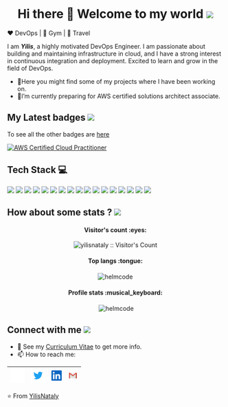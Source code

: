 <h1 align="center"> Hi there 👋 Welcome to my world <img src="https://github.com/TheDudeThatCode/TheDudeThatCode/blob/master/Assets/Earth.gif" width="24px"> </h1>


:heart: DevOps | :black_heart: Gym | :blue_heart: Travel
 
I am ***Yilis***, a highly motivated DevOps Engineer. I am passionate about building and maintaining infrastructure in cloud, and I have a strong interest in continuous integration and deployment. Excited to learn and grow in the field of DevOps.
  
 - 🌱Here you might find some of my projects where I have been working on.
 - 🔭I’m currently preparing for AWS certified solutions architect associate. 
 
 ## My Latest badges <img src="https://media.giphy.com/media/3orifgYbnsq43eFsdO/giphy.gif" width="50">
 To see all the other badges are [here](https://www.credly.com/users/yilis-ramirez/badges/)
<!--START_SECTION:badges-->
[![AWS Certified Cloud Practitioner](https://images.credly.com/size/100x100/images/00634f82-b07f-4bbd-a6bb-53de397fc3a6/image.png)](http://www.credly.com/badges/c8b4e58b-aa55-4da4-ba76-721a1435ed50 "AWS Certified Cloud Practitioner")
<!--END_SECTION:badges-->

## Tech Stack :computer:
<div display="flex">
  <img src="https://img.shields.io/badge/linux%20-%23E34F26.svg?&style=for-the-badge&logo=linux&logoColor=white">
  <img src="https://img.shields.io/badge/mysql3%20-%231572B6.svg?&style=for-the-badge&logo=mysql&logoColor=white">
  <img src="https://img.shields.io/badge/mongodb%20-%2335495e.svg?&style=for-the-badge&logo=mongodb&logoColor=%234FC08D">
  <img src="https://img.shields.io/badge/python%20-%2314354C.svg?&style=for-the-badge&logo=python&logoColor=white">
  <img src="https://img.shields.io/badge/docker%20-%2300599C.svg?&style=for-the-badge&logo=docker&logoColor=white">
  <img src="https://img.shields.io/badge/kubernetes-%231877F2.svg?&style=for-the-badge&logo=kubernetes&logoColor=white">
  <img src="https://img.shields.io/badge/helm-%23F7DF1E.svg?&style=for-the-badge&logo=helm&logoColor=black&labelColor=black">
  <img src="https://img.shields.io/badge/ansible%20-%23121011.svg?&style=for-the-badge&logo=ansible&logoColor=white"/>
  <img src="https://img.shields.io/badge/terraform%20-%2335495e.svg?&style=for-the-badge&logo=terraform&logoColor=%234FC08D">
  <img src="https://img.shields.io/badge/google cloud-%23dd4814.svg?&style=for-the-badge&logo=google cloud&logoColor=white">
  <img src="https://img.shields.io/badge/aws%20-%2314354C.svg?&style=for-the-badge&logo=aws&logoColor=white">
  <img src="https://img.shields.io/badge/jenkins-%23E4405F.svg?&style=for-the-badge&logo=jenkins&logoColor=white">
  <img src="https://img.shields.io/badge/git%20-%23F05033.svg?&style=for-the-badge&logo=git&logoColor=white"/>
  <img src="https://img.shields.io/badge/github%20-%23121011.svg?&style=for-the-badge&logo=github&logoColor=white"/>
  <img src="https://img.shields.io/badge/prometheus%20-%23F05033.svg?&style=for-the-badge&logo=prometheus&logoColor=white"/>
  <img src="https://img.shields.io/badge/grafana-%23F7DF1E.svg?&style=for-the-badge&logo=grafana&logoColor=black&labelColor=black">
  <img src="https://img.shields.io/badge/elasticsearch-%23E4405F.svg?&style=for-the-badge&logo=elasticsearch&logoColor=white">
 
## How about some stats ? <img src="https://media.giphy.com/media/VgCDAzcKvsR6OM0uWg/giphy.gif" width="50">

<h4 align="center">Visitor's count :eyes:</h4>

<p align="center"><img src="https://profile-counter.glitch.me/{yilisnataly}/count.svg" alt="yilisnataly :: Visitor's Count" /></p>

<h4 align="center">Top langs :tongue:</h4>
<p align="center" ><img align="center" src="https://github-readme-stats.vercel.app/api/top-langs?username=yilisnataly&show_icons=true&locale=en&layout=compact&theme=tokyonight" alt="helmcode" /></p>

<h4 align="center">Profile stats :musical_keyboard:</h4>
<p align="center" >&nbsp;<img align="center" src="https://github-readme-stats.vercel.app/api?username=yilisnataly&show_icons=true&theme=tokyonight&locale=en" alt="helmcode" /></p>

## Connect with me <img src="https://media.giphy.com/media/xT9DPIlGnuHpr2yObu/giphy.gif" width="80">
- 📝 See my [Curriculum Vitae](https://drive.google.com/file/d/1J2Pznhz2G4WNOUxDC5049atREmWIGjUP/view?usp=sharing) to get more info.
- 📫 How to reach me:

| [<img src="https://raw.githubusercontent.com/Delta456/Delta456/master/img/github.png" alt="github logo" width="34">](https://github.com/yilisnataly) |  [<img src="https://raw.githubusercontent.com/Delta456/Delta456/master/img/twitter.png" alt="twitter logo" width="34">](https://twitter.com/yilis_nataly) |  [<img src="https://github.com/Amchuz/Amchuz/blob/master/linkedin.jpeg" alt="linkedin logo" width="24">](https://www.linkedin.com/in/yilisr/) |  [<img src="https://github.com/Amchuz/Amchuz/blob/master/gmail.jpeg" alt="gmail logo" width="24">](yilis.nataly@gmail.com)
|---|---|---|---|

:star: From [YilisNataly](https://github.com/yilisnataly/)
<!--
**yilisnataly/yilisnataly** is a ✨ _special_ ✨ repository because its `README.md` (this file) appears on your GitHub profile.

Here are some ideas to get you started:

- 🔭 I’m currently working on ...
- 🌱 I’m currently learning ...
- 👯 I’m looking to collaborate on ...
- 🤔 I’m looking for help with ...
- 💬 Ask me about ...
- 📫 How to reach me: ...
- 😄 Pronouns: ...
- ⚡ Fun fact: ...
-->
